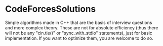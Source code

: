 # CodeForcesSolutions
Simple algorithms made in C++ that are the basis of interview questions and more complex theory. These are not for absolute efficiency (thus there will not be any
"cin.tie()" or "sync_with_stdio" statements), just for basic implementation. If you want to optimize them, you are welcome to do so.
